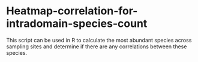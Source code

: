 # Heatmap-correlation-for-intradomain-species-count
This script can be used in R to calculate the most abundant species across sampling sites and determine if there are any correlations between these species. 

